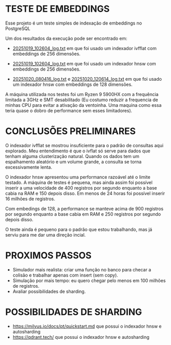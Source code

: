 # TESTE DE EMBEDDINGS

Esse projeto é um teste simples de indexação de embeddings no PostgreSQL

Um dos resultados da execução pode ser encontrado em:

* [20251019_102604_log.txt](20251019_102604_log.txt) em que foi usado um indexador ivfflat com embeddings de 256 dimensões.

* [20251019_102604_log.txt](20251019_102604_log.txt) em que foi usado um indexador hnsw com embeddings de 256 dimensões.

* [20251020_080416_log.txt](20251020_080416_log.txt) e [20251020_120614_log.txt](20251020_120614_log.txt) em que foi usado um indexador hnsw com embeddings de 128 dimensões.

A máquina utilizada nos testes foi um Ryzen 9 5900HX com a frequência limitada a 3GHz e SMT desabilitado (Eu costumo reduzir a frequencia de minhas CPU para evitar a ativação da ventoinha. Uma maquina como essa teria quase o dobro de performance sem esses limitadores).

CONCLUSÕES PRELIMINARES
=======================

O indexador ivfflat se mostrou insuficiente para o padrão de consultas aqui explorado. Meu entendimento é que o ivflat só serve para dados que tenham alguma clusterização natural. Quando os dados tem um espalhamento aleatório e um volume grande, a consulta se torna excessivamente lenta.

O indexador hnsw apresentou uma performance razoável até o limite testado. A máquina de testes é pequena, mas ainda assim foi possível inserir a uma velocidade de 400 registros por segundo enquanto a base cabia na RAM e 150 depois disso. Em menos de 24 horas foi possível inserir 16 milhões de registros.

Com embedings de 128, a performance se manteve acima de 900 registros por segundo enquanto a base cabia em RAM e 250 registros por segundo depois disso.

O teste ainda é pequeno para o padrão que estou trabalhando, mas já serviu para me dar uma direção incial.

PROXIMOS PASSOS
===============
* Simulador mais realista: criar uma função no banco para checar a colisão e trabalhar apenas com insert (sem copy).
* Simulação por mais tempo: eu quero chegar pelo menos em 100 milhões de registros.
* Avaliar possibilidades de sharding.

POSSIBILIDADES DE SHARDING
==========================
* https://milvus.io/docs/pt/quickstart.md que possui o indexador hnsw e autosharding
* https://qdrant.tech/ que possui o indexador hnsw e autosharding
